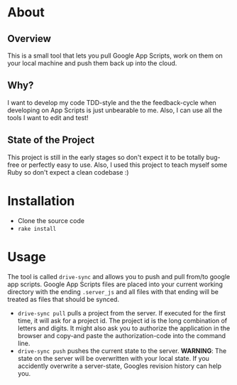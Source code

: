 About
=====

Overview
--------

This is a small tool that lets you pull Google App Scripts, work on them on your local machine and push them back up into the cloud. 

Why?
----

I want to develop my code TDD-style and the the feedback-cycle when developing on App Scripts is just unbearable to me. Also, I can use all the tools I want to edit and test!

State of the Project
--------------------

This project is still in the early stages so don't expect it to be totally bug-free or perfectly easy to use. Also, I used this project to teach myself some Ruby so don't expect a clean codebase :)


Installation
============

* Clone the source code
* `rake install`

Usage
=====

The tool is called `drive-sync` and allows you to push and pull from/to google app scripts. Google App Scripts files are placed into your current working directory with the ending `.server_js` and all files with that ending will be treated as files that should be synced. 

* `drive-sync pull` pulls a project from the server. If executed for the first time, it will ask for a project id. The project id is the long combination of letters and digits. It might also ask you to authorize the application in the browser and copy-and paste the authorization-code into the command line. 
* `drive-sync push` pushes the current state to the server. **WARNING**: The state on the server will be overwritten with your local state. If you accidently overwrite a server-state, Googles revision history can help you.

